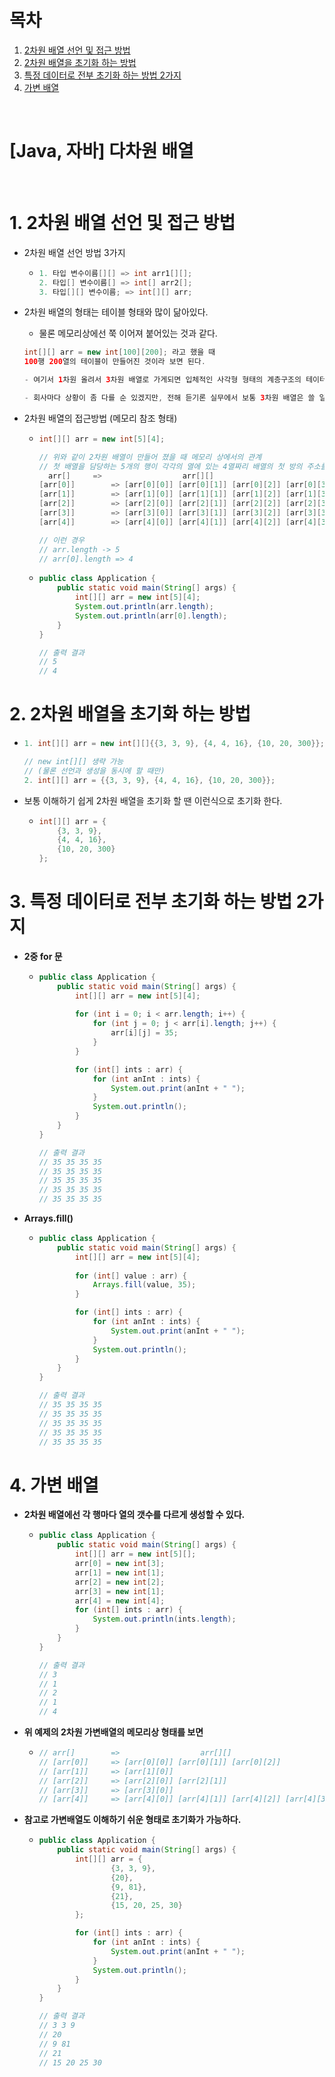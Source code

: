 # 목차

1. [2차원 배열 선언 및 접근 방법](#1-2차원-배열-선언-및-접근-방법) <br/>
2. [2차원 배열을 초기화 하는 방법](#2-2차원-배열을-초기화-하는-방법) <br/>
3. [특정 데이터로 전부 초기화 하는 방법 2가지](#3-특정-데이터로-전부-초기화-하는-방법-2가지) <br/>
4. [가변 배열](#4-가변-배열) <br/>

<br/>

# [Java, 자바] 다차원 배열

<br/>

# 1. 2차원 배열 선언 및 접근 방법

- 2차원 배열 선언 방법 3가지

  - ```java
    1. 타입 변수이름[][] => int arr1[][];
    2. 타입[] 변수이름[] => int[] arr2[];
    3. 타입[][] 변수이름; => int[][] arr;
    ```

    

- 2차원 배열의 형태는 테이블 형태와 많이 닮아있다.

  - 물론 메모리상에선 쭉 이어져 붙어있는 것과 같다.

  ```java
  int[][] arr = new int[100][200]; 라고 했을 때
  100행 200열의 테이블이 만들어진 것이라 보면 된다.
  
  - 여기서 1차원 올려서 3차원 배열로 가게되면 입체적인 사각형 형태의 계층구조의 테이터 형태를 만들 수 있겠다는 생각이 든다.

  - 회사마다 상황이 좀 다를 순 있겠지만, 전해 듣기론 실무에서 보통 3차원 배열은 쓸 일이 별로 없다고 한다. (주로 2차원 배열까지 많이 쓴다.)
  ```

  

- 2차원 배열의 접근방법 (메모리 참조 형태)

  - ```java
    int[][] arr = new int[5][4];
    
    // 위와 같이 2차원 배열이 만들어 졌을 때 메모리 상에서의 관계
    // 첫 배열을 담당하는 5개의 행이 각각의 열에 있는 4열짜리 배열의 첫 방의 주소를 참조한다.
      arr[]		=> 					arr[][]
    [arr[0]]		=> [arr[0][0]] [arr[0][1]] [arr[0][2]] [arr[0][3]]
    [arr[1]]		=> [arr[1][0]] [arr[1][1]] [arr[1][2]] [arr[1][3]]
    [arr[2]]		=> [arr[2][0]] [arr[2][1]] [arr[2][2]] [arr[2][3]]
    [arr[3]]		=> [arr[3][0]] [arr[3][1]] [arr[3][2]] [arr[3][3]]
    [arr[4]]		=> [arr[4][0]] [arr[4][1]] [arr[4][2]] [arr[4][3]]
    
    // 이런 경우
    // arr.length -> 5
    // arr[0].length => 4
    ```

  - ```java
    public class Application {
        public static void main(String[] args) {
            int[][] arr = new int[5][4];
            System.out.println(arr.length);
            System.out.println(arr[0].length);
        }
    }
    
    // 출력 결과
    // 5
    // 4
    ```

    

    

    

# 2. 2차원 배열을 초기화 하는 방법

- ```java
  1. int[][] arr = new int[][]{{3, 3, 9}, {4, 4, 16}, {10, 20, 300}}; 
  
  // new int[][] 생략 가능
  // (물론 선언과 생성을 동시에 할 때만)
  2. int[][] arr = {{3, 3, 9}, {4, 4, 16}, {10, 20, 300}}; 
  ```

  

- 보통 이해하기 쉽게 2차원 배열을 초기화 할 땐 이런식으로 초기화 한다.

  - ```java
    int[][] arr = {
    	{3, 3, 9},
    	{4, 4, 16},
        {10, 20, 300}
    };
    ```

    

# 3. 특정 데이터로 전부 초기화 하는 방법 2가지

- **2중 for 문**

  - ```java
    public class Application {
        public static void main(String[] args) {
            int[][] arr = new int[5][4];
            
            for (int i = 0; i < arr.length; i++) {
                for (int j = 0; j < arr[i].length; j++) {
                    arr[i][j] = 35;
                }
            }
    
            for (int[] ints : arr) {
                for (int anInt : ints) {
                    System.out.print(anInt + " ");
                }
                System.out.println();
            }
        }
    }
    
    // 출력 결과
    // 35 35 35 35 
    // 35 35 35 35 
    // 35 35 35 35 
    // 35 35 35 35 
    // 35 35 35 35 
    ```

  

- **Arrays.fill()** 

  - ```java
    public class Application {
        public static void main(String[] args) {
            int[][] arr = new int[5][4];
            
            for (int[] value : arr) {
                Arrays.fill(value, 35);
            }
    
            for (int[] ints : arr) {
                for (int anInt : ints) {
                    System.out.print(anInt + " ");
                }
                System.out.println();
            }
        }
    }
    
    // 출력 결과
    // 35 35 35 35 
    // 35 35 35 35 
    // 35 35 35 35 
    // 35 35 35 35 
    // 35 35 35 35 
    ```

    

# 4. 가변 배열

- **2차원 배열에선 각 행마다 열의 갯수를 다르게 생성할 수 있다.**

  - ```java
    public class Application {
        public static void main(String[] args) {
            int[][] arr = new int[5][];
            arr[0] = new int[3];
            arr[1] = new int[1];
            arr[2] = new int[2];
            arr[3] = new int[1];
            arr[4] = new int[4];
            for (int[] ints : arr) {
                System.out.println(ints.length);
            }
        }
    }
    
    // 출력 결과
    // 3
    // 1
    // 2
    // 1
    // 4
    ```

    

- **위 예제의 2차원 가변배열의 메모리상 형태를 보면**

  - ```java
    // arr[]		=> 					arr[][]
    // [arr[0]]		=> [arr[0][0]] [arr[0][1]] [arr[0][2]]
    // [arr[1]]		=> [arr[1][0]]
    // [arr[2]]		=> [arr[2][0]] [arr[2][1]]
    // [arr[3]]		=> [arr[3][0]]
    // [arr[4]]		=> [arr[4][0]] [arr[4][1]] [arr[4][2]] [arr[4][3]]
    ```

  

- **참고로 가변배열도 이해하기 쉬운 형태로 초기화가 가능하다.**

  - ```java
    public class Application {
        public static void main(String[] args) {
            int[][] arr = {
                    {3, 3, 9},
                    {20},
                    {9, 81},
                    {21},
                    {15, 20, 25, 30}
            };
    
            for (int[] ints : arr) {
                for (int anInt : ints) {
                    System.out.print(anInt + " ");
                }
                System.out.println();
            }
        }
    }
    
    // 출력 결과
    // 3 3 9 
    // 20 
    // 9 81 
    // 21 
    // 15 20 25 30 
    ```
